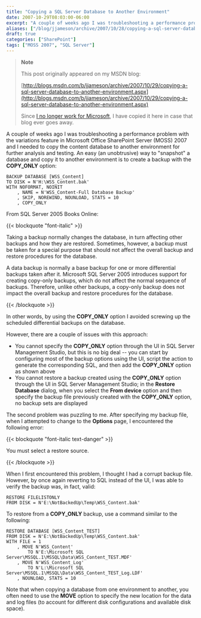 ```yaml
---
title: "Copying a SQL Server Database to Another Environment"
date: 2007-10-29T08:03:00-06:00
excerpt: "A couple of weeks ago I was troubleshooting a performance problem with the variations feature in Microsoft Office SharePoint Server (MOSS) 2007 and I needed to copy the content database to another environment for further analysis and testing. An easy..."
aliases: ["/blog/jjameson/archive/2007/10/28/copying-a-sql-server-database-to-another-environment.aspx", "/blog/jjameson/archive/2007/10/29/copying-a-sql-server-database-to-another-environment.aspx"]
draft: true
categories: ["SharePoint"]
tags: ["MOSS 2007", "SQL Server"]
---
```


> **Note**
>
> This post originally appeared on my MSDN blog:
>
> [http://blogs.msdn.com/b/jjameson/archive/2007/10/29/copying-a-sql-server-database-to-another-environment.aspx](http://blogs.msdn.com/b/jjameson/archive/2007/10/29/copying-a-sql-server-database-to-another-environment.aspx)
>
> Since [I no longer work for Microsoft](/blog/jjameson/2011/09/02/last-day-with-microsoft), I have copied it here in case that blog ever goes away.

A couple of weeks ago I was troubleshooting a performance problem with the variations feature in Microsoft Office SharePoint Server (MOSS) 2007 and I needed to copy the content database to another environment for further analysis and testing. An easy (an unobtrusive) way to "snapshot" a database and copy it to another environment is to create a backup with the **COPY\_ONLY** option:

```
BACKUP DATABASE [WSS_Content]
TO DISK = N'H:\WSS_Content.bak'
WITH NOFORMAT, NOINIT
    , NAME = N'WSS_Content-Full Database Backup'
    , SKIP, NOREWIND, NOUNLOAD, STATS = 10
    , COPY_ONLY
```

From SQL Server 2005 Books Online:

{{< blockquote "font-italic" >}}

Taking a backup normally changes the database, in turn affecting other backups and how they are restored. Sometimes, however, a backup must be taken for a special purpose that should not affect the overall backup and restore procedures for the database.

A data backup is normally a base backup for one or more differential backups taken after it. Microsoft SQL Server 2005 introduces support for creating copy-only backups, which do not affect the normal sequence of backups. Therefore, unlike other backups, a copy-only backup does not impact the overall backup and restore procedures for the database.

{{< /blockquote >}}

In other words, by using the **COPY\_ONLY** option I avoided screwing up the scheduled differential backups on the database.

However, there are a couple of issues with this approach:

- You cannot specify the **COPY\_ONLY** option through the UI in SQL Server Management Studio, but this is no big deal -- you can start by configuring most of the backup options using the UI, script the action to generate the corresponding SQL, and then add the **COPY\_ONLY** option as shown above
- You cannot restore a backup created using the **COPY\_ONLY** option through the UI in SQL Server Management Studio; in the **Restore Database** dialog, when you select the **From device** option and then specify the backup file previously created with the **COPY\_ONLY** option, no backup sets are displayed

The second problem was puzzling to me. After specifying my backup file, when I attempted to change to the **Options** page, I encountered the following error:

{{< blockquote "font-italic text-danger" >}}

You must select a restore source.

{{< /blockquote >}}

When I first encountered this problem, I thought I had a corrupt backup file. However, by once again reverting to SQL instead of the UI, I was able to verify the backup was, in fact, valid:

```
RESTORE FILELISTONLY
FROM DISK = N'E:\NotBackedUp\Temp\WSS_Content.bak'
```

To restore from a **COPY\_ONLY** backup, use a command similar to the following:

```
RESTORE DATABASE [WSS_Content_TEST]
FROM DISK = N'E:\NotBackedUp\Temp\WSS_Content.bak'
WITH FILE = 1
    , MOVE N'WSS_Content'
        TO N'E:\Microsoft SQL Server\MSSQL.1\MSSQL\Data\WSS_Content_TEST.MDF'
    , MOVE N'WSS_Content_Log'
        TO N'L:\Microsoft SQL Server\MSSQL.1\MSSQL\Data\WSS_Content_TEST_Log.LDF'
    , NOUNLOAD, STATS = 10
```

Note that when copying a database from one environment to another, you often need to use the **MOVE** option to specify the new location for the data and log files (to account for different disk configurations and available disk space).

